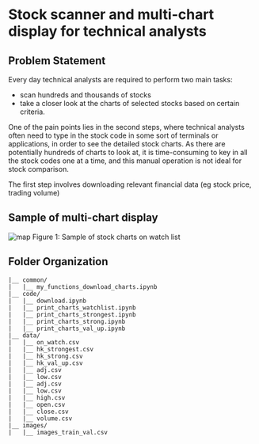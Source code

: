 # Stock scanner and multi-chart display for technical analysts

## Problem Statement
Every day technical analysts are required to perform two main tasks:
- scan hundreds and thousands of stocks
- take a closer look at the charts of selected stocks based on certain criteria.

One of the pain points lies in the second steps, where technical analysts often need to type in the stock code in some sort of terminals or applications, in order to see the detailed stock charts.
As there are potentially hundreds of charts to look at, it is time-consuming to key in all the stock codes one at a time, and this manual operation is not ideal for stock comparison.

The first step involves downloading relevant financial data (eg stock price, trading volume)


## Sample of multi-chart display

<img src="images/chart1.jpg" alt="map">
Figure 1: Sample of stock charts on watch list


## Folder Organization

    |__ common/
    |   |__ my_functions_download_charts.ipynb
    |__ code/
    |   |__ download.ipynb
    |   |__ print_charts_watchlist.ipynb
    |   |__ print_charts_strongest.ipynb
    |   |__ print_charts_strong.ipynb
    |   |__ print_charts_val_up.ipynb
    |__ data/
    |   |__ on_watch.csv
    |   |__ hk_strongest.csv
    |   |__ hk_strong.csv
    |   |__ hk_val_up.csv
    |   |__ adj.csv
    |   |__ low.csv	
    |   |__ adj.csv
    |   |__ low.csv
    |   |__ high.csv
    |   |__ open.csv
    |   |__ close.csv
    |   |__ volume.csv	
    |__ images/
    |   |__ images_train_val.csv
